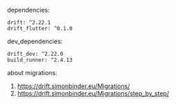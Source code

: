 dependencies:
    
    drift: ^2.22.1
    drift_flutter: ^0.1.0

dev_dependencies:

    drift_dev: ^2.22.0
    build_runner: ^2.4.13


about migrations:

1. https://drift.simonbinder.eu/Migrations/
2. https://drift.simonbinder.eu/Migrations/step_by_step/